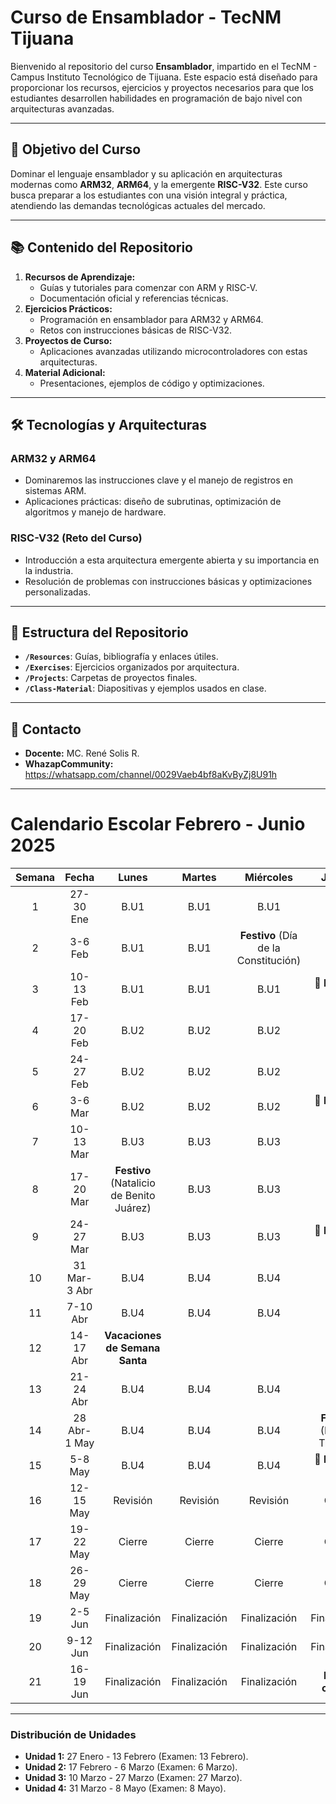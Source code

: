 # Curso de Ensamblador - TecNM Tijuana

Bienvenido al repositorio del curso **Ensamblador**, impartido en el TecNM - Campus Instituto Tecnológico de Tijuana. Este espacio está diseñado para proporcionar los recursos, ejercicios y proyectos necesarios para que los estudiantes desarrollen habilidades en programación de bajo nivel con arquitecturas avanzadas.

---

## 🌟 **Objetivo del Curso**
Dominar el lenguaje ensamblador y su aplicación en arquitecturas modernas como **ARM32**, **ARM64**, y la emergente **RISC-V32**. Este curso busca preparar a los estudiantes con una visión integral y práctica, atendiendo las demandas tecnológicas actuales del mercado.

---

## 📚 **Contenido del Repositorio**
1. **Recursos de Aprendizaje:**
   - Guías y tutoriales para comenzar con ARM y RISC-V.
   - Documentación oficial y referencias técnicas.
2. **Ejercicios Prácticos:**
   - Programación en ensamblador para ARM32 y ARM64.
   - Retos con instrucciones básicas de RISC-V32.
3. **Proyectos de Curso:**
   - Aplicaciones avanzadas utilizando microcontroladores con estas arquitecturas.
4. **Material Adicional:**
   - Presentaciones, ejemplos de código y optimizaciones.

---

## 🛠️ **Tecnologías y Arquitecturas**
### ARM32 y ARM64
- Dominaremos las instrucciones clave y el manejo de registros en sistemas ARM.
- Aplicaciones prácticas: diseño de subrutinas, optimización de algoritmos y manejo de hardware.

### RISC-V32 (Reto del Curso)
- Introducción a esta arquitectura emergente abierta y su importancia en la industria.
- Resolución de problemas con instrucciones básicas y optimizaciones personalizadas.

---

## 📂 **Estructura del Repositorio**
- **`/Resources`**: Guías, bibliografía y enlaces útiles.
- **`/Exercises`**: Ejercicios organizados por arquitectura.
- **`/Projects`**: Carpetas de proyectos finales.
- **`/Class-Material`**: Diapositivas y ejemplos usados en clase.

---

## 📧 **Contacto**
- **Docente:** MC. René Solis R.
- **WhazapCommunity:** https://whatsapp.com/channel/0029Vaeb4bf8aKvByZj8U91h

---

# Calendario Escolar Febrero - Junio 2025

| Semana |   Fecha    |   Lunes    |   Martes   |   Miércoles   |   Jueves          |
|:------:|:----------:|:----------:|:----------:|:-------------:|:-----------------:|
|   1    | 27-30 Ene  |    B.U1    |    B.U1    |      B.U1     |      B.U1         |
|   2    | 3-6 Feb    |    B.U1    |    B.U1    | **Festivo** (Día de la Constitución) | B.U1 |
|   3    | 10-13 Feb  |    B.U1    |    B.U1    |      B.U1     | **📝 Examen U1**  |
|   4    | 17-20 Feb  |    B.U2    |    B.U2    |      B.U2     |      B.U2         |
|   5    | 24-27 Feb  |    B.U2    |    B.U2    |      B.U2     |      B.U2         |
|   6    | 3-6 Mar    |    B.U2    |    B.U2    |      B.U2     | **📝 Examen U2**  |
|   7    | 10-13 Mar  |    B.U3    |    B.U3    |      B.U3     |      B.U3         |
|   8    | 17-20 Mar  | **Festivo** (Natalicio de Benito Juárez) | B.U3 |      B.U3     |      B.U3         |
|   9    | 24-27 Mar  |    B.U3    |    B.U3    |      B.U3     | **📝 Examen U3**  |
|  10    | 31 Mar-3 Abr |   B.U4    |    B.U4    |      B.U4     |      B.U4         |
|  11    | 7-10 Abr   |    B.U4    |    B.U4    |      B.U4     |      B.U4         |
|  12    | 14-17 Abr  | **Vacaciones de Semana Santa**           |                   |                   |                 |
|  13    | 21-24 Abr  |    B.U4    |    B.U4    |      B.U4     |      B.U4         |
|  14    | 28 Abr-1 May |   B.U4    |    B.U4    |      B.U4     | **Festivo** (Día del Trabajo) |
|  15    | 5-8 May    |    B.U4    |    B.U4    |      B.U4     | **📝 Examen U4**  |
|  16    | 12-15 May  |    Revisión |    Revisión |      Revisión |      Cierre       |
|  17    | 19-22 May  |    Cierre   |    Cierre   |      Cierre   |      Cierre       |
|  18    | 26-29 May  |    Cierre   |    Cierre   |      Cierre   |      Cierre       |
|  19    | 2-5 Jun    | Finalización | Finalización | Finalización | Finalización     |
|  20    | 9-12 Jun   | Finalización | Finalización | Finalización | Finalización     |
|  21    | 16-19 Jun  | Finalización | Finalización | Finalización | **Fin de cursos** |

---

### Distribución de Unidades
- **Unidad 1:** 27 Enero - 13 Febrero (Examen: 13 Febrero).  
- **Unidad 2:** 17 Febrero - 6 Marzo (Examen: 6 Marzo).  
- **Unidad 3:** 10 Marzo - 27 Marzo (Examen: 27 Marzo).  
- **Unidad 4:** 31 Marzo - 8 Mayo (Examen: 8 Mayo).  
